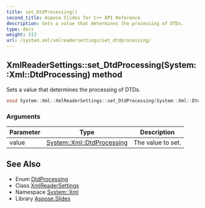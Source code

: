 ```yaml
---
title: set_DtdProcessing()
second_title: Aspose.Slides for C++ API Reference
description: Sets a value that determines the processing of DTDs.
type: docs
weight: 313
url: /system.xml/xmlreadersettings/set_dtdprocessing/
---
```

## XmlReaderSettings::set_DtdProcessing(System::Xml::DtdProcessing) method


Sets a value that determines the processing of DTDs.

```cpp
void System::Xml::XmlReaderSettings::set_DtdProcessing(System::Xml::DtdProcessing value)
```


### Arguments

| Parameter | Type | Description |
| --- | --- | --- |
| value | [System::Xml::DtdProcessing](../../dtdprocessing/) | The value to set. |

## See Also

* Enum [DtdProcessing](../../dtdprocessing/)
* Class [XmlReaderSettings](../)
* Namespace [System::Xml](../../)
* Library [Aspose.Slides](../../../)